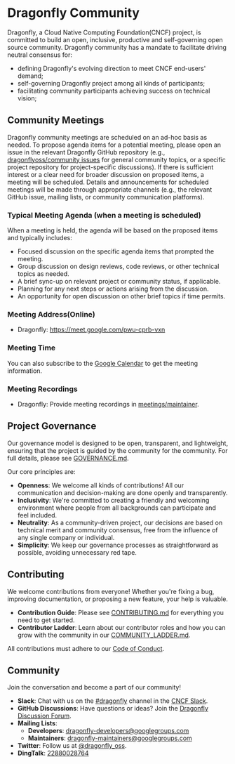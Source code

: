 # Dragonfly Community

Dragonfly, a Cloud Native Computing Foundation(CNCF) project, is committed to
build an open, inclusive, productive and self-governing open source community.
Dragonfly community has a mandate to facilitate driving neutral consensus for:

- defining Dragonfly's evolving direction to meet CNCF end-users' demand;
- self-governing Dragonfly project among all kinds of participants;
- facilitating community participants achieving success on technical vision;

## Community Meetings

Dragonfly community meetings are scheduled on an ad-hoc basis as needed.
To propose agenda items for a potential meeting, please open an issue in the relevant
Dragonfly GitHub repository (e.g., [dragonflyoss/community issues](https://github.com/dragonflyoss/community/issues) for
general community topics, or a specific project repository for project-specific discussions).
If there is sufficient interest or a clear need for broader discussion on proposed items, a meeting will be scheduled.
Details and announcements for scheduled meetings will be made through appropriate
channels (e.g., the relevant GitHub issue, mailing lists, or community communication platforms).

### Typical Meeting Agenda (when a meeting is scheduled)

When a meeting is held, the agenda will be based on the proposed items and typically includes:

- Focused discussion on the specific agenda items that prompted the meeting.
- Group discussion on design reviews, code reviews, or other technical topics as needed.
- A brief sync-up on relevant project or community status, if applicable.
- Planning for any next steps or actions arising from the discussion.
- An opportunity for open discussion on other brief topics if time permits.

### Meeting Address(Online)

- Dragonfly: <https://meet.google.com/pwu-cprb-vxn>

### Meeting Time

You can also subscribe to
the [Google Calendar](https://calendar.google.com/calendar/embed?src=46bc5a3d67a81a55e0266b6c349a9d833de979922b1232a81bd6dd5ba571b00d%40group.calendar.google.com&ctz=Asia%2FShanghai) to get the meeting information.

### Meeting Recordings

- Dragonfly: Provide meeting recordings in [meetings/maintainer](https://github.com/dragonflyoss/community/tree/master/meetings/maintainer).
  

## Project Governance

Our governance model is designed to be open, transparent, and lightweight, ensuring that the project is guided by the community for the community. For full details, please see [GOVERNANCE.md](./GOVERNANCE.md).

Our core principles are:
- **Openness**: We welcome all kinds of contributions! All our communication and decision-making are done openly and transparently.
- **Inclusivity**: We're committed to creating a friendly and welcoming environment where people from all backgrounds can participate and feel included.
- **Neutrality**: As a community-driven project, our decisions are based on technical merit and community consensus, free from the influence of any single company or individual.
- **Simplicity**: We keep our governance processes as straightforward as possible, avoiding unnecessary red tape.

## Contributing

We welcome contributions from everyone! Whether you're fixing a bug, improving documentation, or proposing a new feature, your help is valuable.

- **Contribution Guide**: Please see [CONTRIBUTING.md](./CONTRIBUTING.md) for everything you need to get started.
- **Contributor Ladder**: Learn about our contributor roles and how you can grow with the community in our [COMMUNITY_LADDER.md](./COMMUNITY_LADDER.md).

All contributions must adhere to our [Code of Conduct](./CODE_OF_CONDUCT.md).

## Community

Join the conversation and become a part of our community!

- **Slack**: Chat with us on the [#dragonfly](https://cloud-native.slack.com/messages/dragonfly/) channel in the [CNCF Slack](https://slack.cncf.io/).
- **GitHub Discussions**: Have questions or ideas? Join the [Dragonfly Discussion Forum](https://github.com/dragonflyoss/Dragonfly2/discussions).
- **Mailing Lists**:
    - **Developers**: <dragonfly-developers@googlegroups.com>
    - **Maintainers**: <dragonfly-maintainers@googlegroups.com>
- **Twitter**: Follow us at [@dragonfly_oss](https://twitter.com/dragonfly_oss).
- **DingTalk**: [22880028764](https://qr.dingtalk.com/action/joingroup?code=v1,k1,pkV9IbsSyDusFQdByPSK3HfCG61ZCLeb8b/lpQ3uUqI=&_dt_no_comment=1&origin=11)
